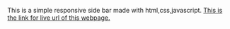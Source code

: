 This is a simple responsive side bar made with html,css,javascript.
[This is the link for live url of this webpage.](https://narendra180.github.io/customerlabs-task-vanilla/)